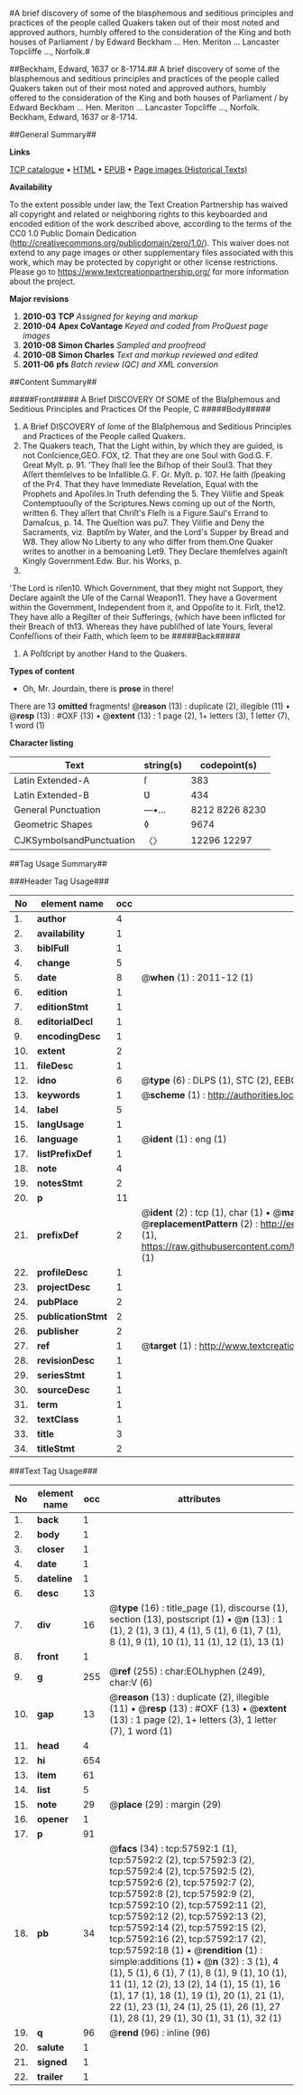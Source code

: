 #A brief discovery of some of the blasphemous and seditious principles and practices of the people called Quakers taken out of their most noted and approved authors, humbly offered to the consideration of the King and both houses of Parliament / by Edward Beckham ... Hen. Meriton ... Lancaster Topcliffe ..., Norfolk.#

##Beckham, Edward, 1637 or 8-1714.##
A brief discovery of some of the blasphemous and seditious principles and practices of the people called Quakers taken out of their most noted and approved authors, humbly offered to the consideration of the King and both houses of Parliament / by Edward Beckham ... Hen. Meriton ... Lancaster Topcliffe ..., Norfolk.
Beckham, Edward, 1637 or 8-1714.

##General Summary##

**Links**

[TCP catalogue](http://www.ota.ox.ac.uk/tcp/)  • 
[HTML](http://tei.it.ox.ac.uk/tcp/Texts-HTML/free/A27/A27230.html)  • 
[EPUB](http://tei.it.ox.ac.uk/tcp/Texts-EPUB/free/A27/A27230.epub) • 
[Page images (Historical Texts)](https://historicaltexts.jisc.ac.uk/eebo-12257961e)

**Availability**

To the extent possible under law, the Text Creation Partnership has waived all copyright and related or neighboring rights to this keyboarded and encoded edition of the work described above, according to the terms of the CC0 1.0 Public Domain Dedication (http://creativecommons.org/publicdomain/zero/1.0/). This waiver does not extend to any page images or other supplementary files associated with this work, which may be protected by copyright or other license restrictions. Please go to https://www.textcreationpartnership.org/ for more information about the project.

**Major revisions**

1. __2010-03__ __TCP__ *Assigned for keying and markup*
1. __2010-04__ __Apex CoVantage__ *Keyed and coded from ProQuest page images*
1. __2010-08__ __Simon Charles__ *Sampled and proofread*
1. __2010-08__ __Simon Charles__ *Text and markup reviewed and edited*
1. __2011-06__ __pfs__ *Batch review (QC) and XML conversion*

##Content Summary##

#####Front#####
A Brief DISCOVERY Of SOME of the Blaſphemous and
Seditious Principles and Practices Of the People, C
#####Body#####

1. A Brief DISCOVERY of ſome of the Blaſphemous and
Seditious Principles and Practices of the People called
Quakers.
1. The Quakers teach, That the Light within, by which they are guided, is not Conſcience,GEO. FOX, t2. That they are one Soul with
God.G. F. Great Myſt. p. 91.
'They ſhall ſee the Biſhop of their Soul3. That they Aſſert themſelves to be
Infallible.G. F. Gr. Myſt. p. 107. He ſaith (ſpeaking of the Pr4. That they have Immediate Revelation, Equal with the Prophets and Apoſiles.In Truth defending the 5. They Vilifie and Speak Contemptuouſly of the Scriptures.News coming up out of the North, written 6. They aſſert that Chriſt's
Fleſh is a Figure.Saul's Errand to Damaſcus, p. 14. The Queſtion was pu7. They Vilifie and Deny the
Sacraments, viz. Baptiſm by Water, and the Lord's Supper by Bread and W8. They allow No Liberty to any who differ from them.One Quaker writes to another in a bemoaning Let9. They Declare themſelves againſt
Kingly Government.Edw. Bur. his Works, p.
244.
'The Lord is riſen10. Which Government, that they might not Support, they Declare againſt the Uſe of the Carnal
Weapon11. They have a Goverment within the Government, Independent from it, and Oppoſite to it. Firſt, the12. They have alſo a Regiſter of their Sufferings, (which have been inflicted for their Breach of th13. Whereas they have publiſhed of late Yours, ſeveral Confeſſions of their Faith, which ſeem to be 
#####Back#####

1. A Poſtſcript by another Hand to the
Quakers.

**Types of content**

  * Oh, Mr. Jourdain, there is **prose** in there!

There are 13 **omitted** fragments! 
 @__reason__ (13) : duplicate (2), illegible (11)  •  @__resp__ (13) : #OXF (13)  •  @__extent__ (13) : 1 page (2), 1+ letters (3), 1 letter (7), 1 word (1)

**Character listing**


|Text|string(s)|codepoint(s)|
|---|---|---|
|Latin Extended-A|ſ|383|
|Latin Extended-B|Ʋ|434|
|General Punctuation|—•…|8212 8226 8230|
|Geometric Shapes|◊|9674|
|CJKSymbolsandPunctuation|〈〉|12296 12297|

##Tag Usage Summary##

###Header Tag Usage###

|No|element name|occ|attributes|
|---|---|---|---|
|1.|__author__|4||
|2.|__availability__|1||
|3.|__biblFull__|1||
|4.|__change__|5||
|5.|__date__|8| @__when__ (1) : 2011-12 (1)|
|6.|__edition__|1||
|7.|__editionStmt__|1||
|8.|__editorialDecl__|1||
|9.|__encodingDesc__|1||
|10.|__extent__|2||
|11.|__fileDesc__|1||
|12.|__idno__|6| @__type__ (6) : DLPS (1), STC (2), EEBO-CITATION (1), OCLC (1), VID (1)|
|13.|__keywords__|1| @__scheme__ (1) : http://authorities.loc.gov/ (1)|
|14.|__label__|5||
|15.|__langUsage__|1||
|16.|__language__|1| @__ident__ (1) : eng (1)|
|17.|__listPrefixDef__|1||
|18.|__note__|4||
|19.|__notesStmt__|2||
|20.|__p__|11||
|21.|__prefixDef__|2| @__ident__ (2) : tcp (1), char (1)  •  @__matchPattern__ (2) : ([0-9\-]+):([0-9IVX]+) (1), (.+) (1)  •  @__replacementPattern__ (2) : http://eebo.chadwyck.com/downloadtiff?vid=$1&page=$2 (1), https://raw.githubusercontent.com/textcreationpartnership/Texts/master/tcpchars.xml#$1 (1)|
|22.|__profileDesc__|1||
|23.|__projectDesc__|1||
|24.|__pubPlace__|2||
|25.|__publicationStmt__|2||
|26.|__publisher__|2||
|27.|__ref__|1| @__target__ (1) : http://www.textcreationpartnership.org/docs/. (1)|
|28.|__revisionDesc__|1||
|29.|__seriesStmt__|1||
|30.|__sourceDesc__|1||
|31.|__term__|1||
|32.|__textClass__|1||
|33.|__title__|3||
|34.|__titleStmt__|2||


###Text Tag Usage###

|No|element name|occ|attributes|
|---|---|---|---|
|1.|__back__|1||
|2.|__body__|1||
|3.|__closer__|1||
|4.|__date__|1||
|5.|__dateline__|1||
|6.|__desc__|13||
|7.|__div__|16| @__type__ (16) : title_page (1), discourse (1), section (13), postscript (1)  •  @__n__ (13) : 1 (1), 2 (1), 3 (1), 4 (1), 5 (1), 6 (1), 7 (1), 8 (1), 9 (1), 10 (1), 11 (1), 12 (1), 13 (1)|
|8.|__front__|1||
|9.|__g__|255| @__ref__ (255) : char:EOLhyphen (249), char:V (6)|
|10.|__gap__|13| @__reason__ (13) : duplicate (2), illegible (11)  •  @__resp__ (13) : #OXF (13)  •  @__extent__ (13) : 1 page (2), 1+ letters (3), 1 letter (7), 1 word (1)|
|11.|__head__|4||
|12.|__hi__|654||
|13.|__item__|61||
|14.|__list__|5||
|15.|__note__|29| @__place__ (29) : margin (29)|
|16.|__opener__|1||
|17.|__p__|91||
|18.|__pb__|34| @__facs__ (34) : tcp:57592:1 (1), tcp:57592:2 (2), tcp:57592:3 (2), tcp:57592:4 (2), tcp:57592:5 (2), tcp:57592:6 (2), tcp:57592:7 (2), tcp:57592:8 (2), tcp:57592:9 (2), tcp:57592:10 (2), tcp:57592:11 (2), tcp:57592:12 (2), tcp:57592:13 (2), tcp:57592:14 (2), tcp:57592:15 (2), tcp:57592:16 (2), tcp:57592:17 (2), tcp:57592:18 (1)  •  @__rendition__ (1) : simple:additions (1)  •  @__n__ (32) : 3 (1), 4 (1), 5 (1), 6 (1), 7 (1), 8 (1), 9 (1), 10 (1), 11 (1), 12 (2), 13 (2), 14 (1), 15 (1), 16 (1), 17 (1), 18 (1), 19 (1), 20 (1), 21 (1), 22 (1), 23 (1), 24 (1), 25 (1), 26 (1), 27 (1), 28 (1), 29 (1), 30 (1), 31 (1), 32 (1)|
|19.|__q__|96| @__rend__ (96) : inline (96)|
|20.|__salute__|1||
|21.|__signed__|1||
|22.|__trailer__|1||
